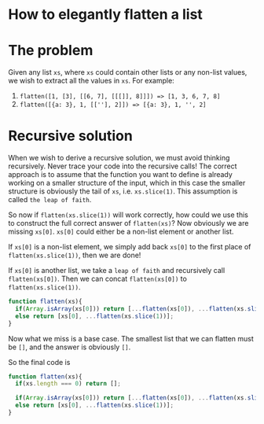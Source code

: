 # How to elegantly flatten a list

# The problem
Given any list `xs`, where `xs` could contain other lists or any non-list values, we wish to extract all the values in `xs`. For example:

1. `flatten([1, [3], [[6, 7], [[[]], 8]]]) => [1, 3, 6, 7, 8]`
2. `flatten([{a: 3}, 1, [[''], 2]]) => [{a: 3}, 1, '', 2]`

# Recursive solution
When we wish to derive a recursive solution, we must avoid thinking recursively. Never trace your code into the recursive calls! The correct approach is to assume that the function you want to define is already working on a smaller structure of the input, which in this case the smaller structure is obviously the tail of `xs`, i.e. `xs.slice(1)`. This assumption is called `the leap of faith`.

So now if `flatten(xs.slice(1))` will work correctly, how could we use this to construct the full correct answer of `flatten(xs)`? Now obviously we are missing `xs[0]`. `xs[0]` could either be a non-list element or another list.

If `xs[0]` is a non-list element, we simply add back `xs[0]` to the first place of `flatten(xs.slice(1))`, then we are done!

If `xs[0]` is another list, we take a `leap of faith` and recursively call `flatten(xs[0])`. Then we can concat `flatten(xs[0])` to `flatten(xs.slice(1))`.

```javascript
function flatten(xs){
  if(Array.isArray(xs[0])) return [...flatten(xs[0]), ...flatten(xs.slice(1))];
  else return [xs[0], ...flatten(xs.slice(1))];
}
```

Now what we miss is a base case. The smallest list that we can flatten must be `[]`, and the answer is obviously  `[]`.

So the final code is

```javascript
function flatten(xs){
  if(xs.length === 0) return [];

  if(Array.isArray(xs[0])) return [...flatten(xs[0]), ...flatten(xs.slice(1))];
  else return [xs[0], ...flatten(xs.slice(1))];
}
```
